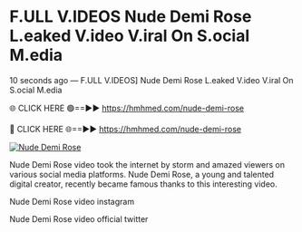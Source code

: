 # F.ULL V.IDEOS Nude Demi Rose L.eaked V.ideo V.iral On S.ocial M.edia

10 seconds ago — F.ULL V.IDEOS] Nude Demi Rose L.eaked V.ideo V.iral On S.ocial M.edia

🌐 CLICK HERE 🟢==►► https://hmhmed.com/nude-demi-rose

🔴 CLICK HERE 🌐==►► https://hmhmed.com/nude-demi-rose

[![Nude Demi Rose](https://i.imgur.com/dJHk4Zq.gif)](https://hmhmed.com/nude-demi-rose)

Nude Demi Rose video took the internet by storm and amazed viewers on various social media platforms. Nude Demi Rose, a young and talented digital creator, recently became famous thanks to this interesting video.

Nude Demi Rose video instagram

Nude Demi Rose video official twitter